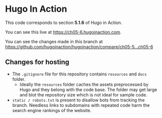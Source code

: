 Hugo In Action
===============

This code corresponds to section **5.1.6** of Hugo in Action.

You can see this live at https://ch05-6.hugoinaction.com.

You can see the changes made in this branch at https://github.com/hugoinaction/hugoinaction/compare/ch05-5...ch05-6

Changes for hosting
--------------------

* The `.gitignore` file for this repository contains `resources` and `docs` folder.
  * Ideally the `resources` folder caches the assets preprocessed by Hugo and they belong with the code base. The folder may get large and blot the repository size which is not ideal for sample code.
* `static / robots.txt` is present to disallow bots from tracking the branch. Needless links to subdomains with repeated code harm the search engine rankings of the website.

